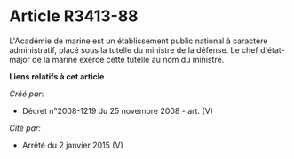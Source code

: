 # Article R3413-88

L'Académie de marine est un établissement public national à caractère administratif, placé sous la tutelle du ministre de la
défense. Le chef d'état-major de la marine exerce cette tutelle au nom du ministre.

**Liens relatifs à cet article**

_Créé par_:

  - Décret n°2008-1219 du 25 novembre 2008 - art. (V)

_Cité par_:

  - Arrêté du 2 janvier 2015 (V)
